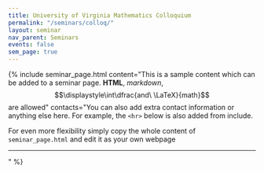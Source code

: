 ```yaml
---
title: University of Virginia Mathematics Colloquium
permalink: "/seminars/colloq/"
layout: seminar
nav_parent: Seminars
events: false
sem_page: true
---
```


{% include seminar_page.html
  content="This is a sample content which can be added to a seminar page. <b>HTML</b>, *markdown*, $$\displaystyle\int\dfrac{and\ \LaTeX}{math}$$ are allowed"
  contacts="You can also add extra contact information or anything else here. For example, the `<hr>` below is also added from include.

  For even more flexibility simply copy the whole content of `seminar_page.html` and edit it as your own webpage

  <hr>"
%}
